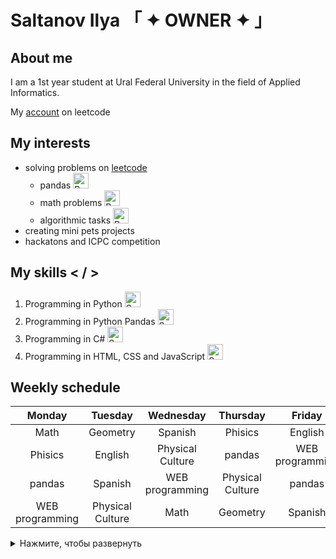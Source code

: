 # Saltanov Ilya 「 ✦ OWNER ✦ 」

## About me
I am a 1st year student at Ural Federal University in the field of Applied Informatics.

My [account](https://leetcode.com/u/bosspik/) on leetcode

## My interests
- solving problems on [leetcode](https://leetcode.com/problemset/)
  - pandas <img src="https://raw.githubusercontent.com/Tarikul-Islam-Anik/Animated-Fluent-Emojis/master/Emojis/Smilies/Red%20Heart.png" alt="Red Heart" width="25" height="25" />
  - math problems <img src="https://raw.githubusercontent.com/Tarikul-Islam-Anik/Animated-Fluent-Emojis/master/Emojis/Smilies/Red%20Heart.png" alt="Red Heart" width="25" height="25" />
  - algorithmic tasks <img src="https://raw.githubusercontent.com/Tarikul-Islam-Anik/Animated-Fluent-Emojis/master/Emojis/Smilies/Red%20Heart.png" alt="Red Heart" width="25" height="25" />
- creating mini pets projects
- hackatons and ICPC competition


## My skills < / >
1. Programming in Python <img src="https://raw.githubusercontent.com/Tarikul-Islam-Anik/Telegram-Animated-Emojis/main/Activity/Sparkles.webp" alt="Sparkles" width="25" height="25" />
2. Programming in Python Pandas <img src="https://raw.githubusercontent.com/Tarikul-Islam-Anik/Telegram-Animated-Emojis/main/Activity/Sparkles.webp" alt="Sparkles" width="25" height="25" />
3. Programming in C# <img src="https://raw.githubusercontent.com/Tarikul-Islam-Anik/Telegram-Animated-Emojis/main/Activity/Sparkles.webp" alt="Sparkles" width="25" height="25" />
4. Programming in HTML, CSS and JavaScript <img src="https://raw.githubusercontent.com/Tarikul-Islam-Anik/Telegram-Animated-Emojis/main/Activity/Sparkles.webp" alt="Sparkles" width="25" height="25" />

## Weekly schedule
| Monday | Tuesday | Wednesday | Thursday | Friday | Saturday | Sunday |
|:---------------------:|:---------------------:|:---------------------:|:---------------------:|:---------------------:|:---------------------:|:---------------------:|
| Math                  | Geometry              | Spanish               | Phisics | English               | Math                  | Geometry              |
| Phisics               | English               | Physical Culture      | pandas                | WEB programming       | Physical Culture      | Spanish               |
| pandas                | Spanish               | WEB programming       | Physical Culture      | pandas                | Spanish               | Geometry              |
| WEB programming       | Physical Culture      | Math      | Geometry              | Spanish               | Phisics               | English               |

<details>
  <summary>Нажмите, чтобы развернуть</summary>
  <div align="center">
    <img src="https://github.com/user-attachments/assets/895642d8-3ef2-4359-966d-b5b2be59a755" style="max-width: 100%; height: auto;">
  </div>
</details>

